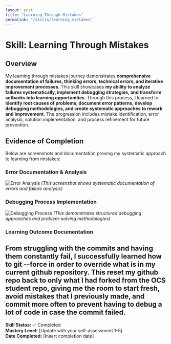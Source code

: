 ```yaml
---
layout: post
title: "Learning Through Mistakes"
permalink: "/skills/learning_mistakes"
---
```

# Skill: Learning Through Mistakes

## Overview

My learning through mistakes journey demonstrates **comprehensive documentation of failures, thinking errors, technical errors, and iterative improvement processes**. This skill showcases **my ability to analyze failures systematically, implement debugging strategies, and transform setbacks into learning opportunities**. Through this process, I learned to **identify root causes of problems, document error patterns, develop debugging methodologies, and create systematic approaches to rework and improvement**. The progression includes mistake identification, error analysis, solution implementation, and process refinement for future prevention.

## Evidence of Completion

Below are screenshots and documentation proving my systematic approach to learning from mistakes:

### Error Documentation & Analysis
![Error Analysis](/student/assets/images/gitfail.png)
*(This screenshot shows systematic documentation of errors and failure analysis)*

### Debugging Process Implementation
![Debugging Process](/student/assets/images/gitfix.png)
*(This demonstrates structured debugging approaches and problem-solving methodologies)*

### Learning Outcome Documentation
From struggling with the commits and having them constantly fail, I successfully learned how to git --force in order to override what is in my current github repository. This reset my github repo back to only what I had forked from the OCS student repo, giving me the room to start fresh, avoid mistakes that I previously made, and commit more often to prevent having to debug a lot of code in case the commit failed.
---
**Skill Status:** ✅ Completed  
**Mastery Level:** [Update with your self-assessment 1-5]  
**Date Completed:** [Insert completion date]
